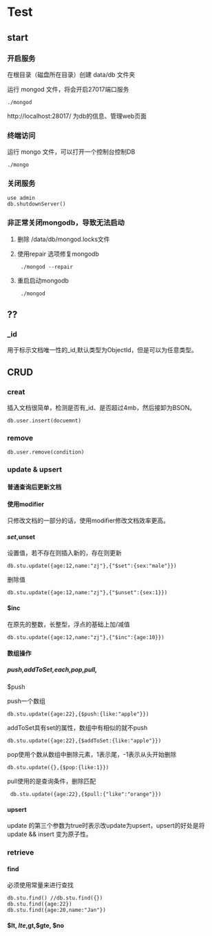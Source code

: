 # Test

## start

### 开启服务

在根目录（磁盘所在目录）创建 data/db 文件夹

运行 mongod 文件，将会开启27017端口服务

    ./mongod

http://localhost:28017/ 为db的信息、管理web页面


### 终端访问

运行 mongo 文件，可以打开一个控制台控制DB

    ./mongo

### 关闭服务

    use admin
    db.shutdownServer()

### 非正常关闭mongodb，导致无法启动

1. 删除 /data/db/mongod.locks文件
2. 使用repair 选项修复mongodb

		./mongod --repair
 
3. 重启启动mongodb

		./mongod

##	??

### _id

用于标示文档唯一性的_id,默认类型为ObjectId，但是可以为任意类型。


## CRUD

### creat

插入文档很简单，检测是否有_id、是否超过4mb，然后接卸为BSON。

	db.user.insert(docuemnt)

### remove

	db.user.remove(condition)

### update & upsert

#### 普通查询后更新文档

#### 使用modifier

只修改文档的一部分的话，使用modifier修改文档效率更高。

#### $set,$unset

设置值，若不存在则插入新的，存在则更新

	db.stu.update({age:12,name:"zj"},{"$set":{sex:"male"}})

删除值
	
	db.stu.update({age:12,name:"zj"},{"$unset":{sex:1}})

#### $inc

在原先的整数，长整型，浮点的基础上加/减值

	db.stu.update({age:12,name:"zj"},{"$inc":{age:10}})

#### 数组操作

##### $push,$addToSet,$each,$pop,$pull,$

$push

push一个数组

	db.stu.update({age:22},{$push:{like:"apple"}})

addToSet具有set的属性，数组中有相似的就不push

	db.stu.update({age:22},{$addToSet:{like:"apple"}})

pop使用个数从数组中删除元素，1表示尾，-1表示从头开始删除

	db.stu.update({},{$pop:{like:1}})

pull使用的是查询条件，删除匹配

	 db.stu.update({age:22},{$pull:{"like":"orange"}})

#### upsert

update 的第三个参数为true时表示改update为upsert，upsert的好处是将update && insert 变为原子性。

### retrieve

#### find

必须使用常量来进行查找

	db.stu.find() //db.stu.find({})
	db.stu.find({age:22})
	db.stu.find({age:20,name:"Jan"})

#### $lt, $lte,$gt,$gte, $no